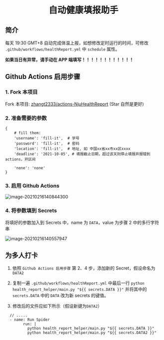 <div align="center">
<h1 align="center">自动健康填报助手</h1>
</div>

## 简介

每天 19:30 GMT+8 自动完成体温上报，如想修改定时运行的时间，可修改 `.github/workflows/healthReport.yml` 中 `schedule` 属性。

**如果当日有异常，请手动在 APP 端填写！！！！！！！！！！！！**

## Github Actions 启用步骤

### 1. Fork 本项目

Fork 本项目: [zhangt2333/actions-NjuHealthReport](https://github.com/zhangt2333/actions-NjuHealthReport) (Star 自然是更好)

### 2. 准备需要的参数

```
{
    # fill them:
    'username': 'fill-it',  # 学号
    'password': 'fill-it',  # 密码
    'location': 'fill-it',  # 地址, 如 中国xx省xx市xx区xxxx
    'deadline': '2021-10-05', # 填报截止日期，超过该天则停止填报并报错到 actions，开区间

    'none': 'none'
}
```

### 3. 启用 Github Actions

![image-20210216140844300](README/image-20210216140844300.png)

### 4. 将参数填到 Secrets

将填好的参数加入到 Secrets 中，name 为 `DATA`，value 为步骤 2 中的多行字符串

![image-20210216140557947](README/image-20210216140557947.png)

## 为多人打卡

1. 依照 `Github Actions 启用步骤` 第 2、4 步，添加新的 Secret，假设命名为 `DATA2`  

2. 复制一遍 `.github/workflows/healthReport.yml` 中最后一行 `python health_report_helper/main.py "${{ secrets.DATA }}"` 并将其中的 `secrets.DATA` 中的 `DATA` 改为新 secrets 的键值。

3. 修改后的文件应如下所示（假设新键为`DATA2`）

```
  // .....
  - name: Run Spider
        run: |
          python health_report_helper/main.py "${{ secrets.DATA }}"
          python health_report_helper/main.py "${{ secrets.DATA2 }}"
```
